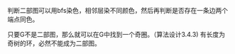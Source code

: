 判断二部图可以用bfs染色，相邻层染不同颜色，然后再判断是否存在一条边两个端点同色。

只要G不是二部图，那么就可以在G中找到一个奇圈。（算法设计3.4.3)
有长度为奇树的环，必然不能成为二部图。



